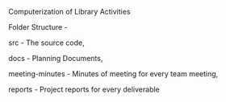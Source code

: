 Computerization of Library Activities

Folder Structure -

src - The source code, 

docs - Planning Documents,

meeting-minutes - Minutes of meeting for every team meeting,

reports - Project reports for every deliverable


